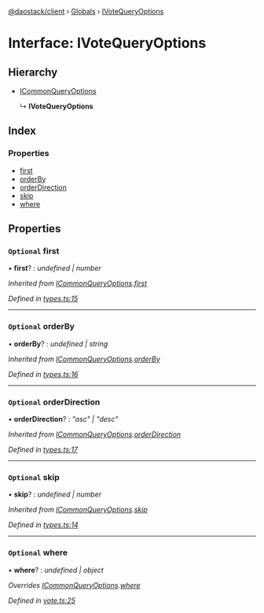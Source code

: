 [@daostack/client](../README.md) › [Globals](../globals.md) › [IVoteQueryOptions](ivotequeryoptions.md)

# Interface: IVoteQueryOptions

## Hierarchy

* [ICommonQueryOptions](icommonqueryoptions.md)

  ↳ **IVoteQueryOptions**

## Index

### Properties

* [first](ivotequeryoptions.md#optional-first)
* [orderBy](ivotequeryoptions.md#optional-orderby)
* [orderDirection](ivotequeryoptions.md#optional-orderdirection)
* [skip](ivotequeryoptions.md#optional-skip)
* [where](ivotequeryoptions.md#optional-where)

## Properties

### `Optional` first

• **first**? : *undefined | number*

*Inherited from [ICommonQueryOptions](icommonqueryoptions.md).[first](icommonqueryoptions.md#optional-first)*

*Defined in [types.ts:15](https://github.com/daostack/client/blob/e663b6a/src/types.ts#L15)*

___

### `Optional` orderBy

• **orderBy**? : *undefined | string*

*Inherited from [ICommonQueryOptions](icommonqueryoptions.md).[orderBy](icommonqueryoptions.md#optional-orderby)*

*Defined in [types.ts:16](https://github.com/daostack/client/blob/e663b6a/src/types.ts#L16)*

___

### `Optional` orderDirection

• **orderDirection**? : *"asc" | "desc"*

*Inherited from [ICommonQueryOptions](icommonqueryoptions.md).[orderDirection](icommonqueryoptions.md#optional-orderdirection)*

*Defined in [types.ts:17](https://github.com/daostack/client/blob/e663b6a/src/types.ts#L17)*

___

### `Optional` skip

• **skip**? : *undefined | number*

*Inherited from [ICommonQueryOptions](icommonqueryoptions.md).[skip](icommonqueryoptions.md#optional-skip)*

*Defined in [types.ts:14](https://github.com/daostack/client/blob/e663b6a/src/types.ts#L14)*

___

### `Optional` where

• **where**? : *undefined | object*

*Overrides [ICommonQueryOptions](icommonqueryoptions.md).[where](icommonqueryoptions.md#optional-where)*

*Defined in [vote.ts:25](https://github.com/daostack/client/blob/e663b6a/src/vote.ts#L25)*
